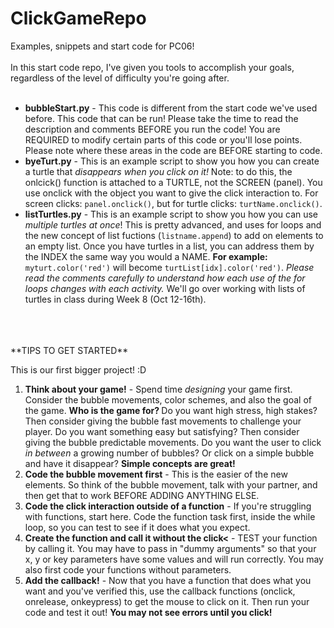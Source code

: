 # ClickGameRepo

Examples, snippets and start code for PC06!
<br>
<br>
In this start code repo, I've given you tools to accomplish your goals, regardless of the level of difficulty you're going after. <br>
<br>
* **bubbleStart.py** - This code is different from the start code we've used before. This code that can be run! Please take the time to read the description and comments BEFORE you run the code! You are REQUIRED to modify certain parts of this code or you'll lose points. Please note where these areas in the code are BEFORE starting to code.<br>
* **byeTurt.py** -  This is an example script to show you how you can create a turtle that _disappears when you click on it!_ 
Note: to do this, the onlcick() function is attached to  a TURTLE, not the SCREEN (panel). You use onclick with the object you want to give the click interaction to. For screen clicks: ```panel.onclick()```, but for turtle clicks: ```turtName.onclick()```.<br>
* **listTurtles.py** - This is an example script to show you how you can use <i> multiple turtles at once</i>! This is pretty advanced, and uses for loops and the new concept of list fuctions (```listname.append```) to add on elements to an empty list. Once you have turtles in a list, you can address them by the INDEX the same way you would a NAME. **For example:** ```myturt.color('red')``` will become ```turtList[idx].color('red')```. _Please read the comments carefully to understand how each use of the for loops changes with each activity._ We'll go over working with lists of turtles in class during Week 8 (Oct 12-16th).
<br>
<br>
<br>
**TIPS TO GET STARTED**

This is our first bigger project! :D
1. **Think about your game!** - Spend time _designing_ your game first. Consider the bubble movements, color schemes, and also the goal of the game. <b> Who is the game for? </b> Do you want high stress, high stakes? Then consider giving the bubble fast movements to challenge your player. Do you want something easy but satisfying? Then consider giving the bubble predictable movements. Do you want the user to click _in between_ a growing number of bubbles? Or click on a simple bubble and have it disappear? **Simple concepts are great!**
1. **Code the bubble movement first** - This is the easier of the new elements. So think of the bubble movement, talk with your partner, and then get that to work BEFORE ADDING ANYTHING ELSE.
1. **Code the click interaction outside of a function** - If you're struggling with functions, start here. Code the function task first, inside the while loop, so you can test to see if it does what you expect.
1. **Create the function and call it without the click<** - TEST your function by calling it. You may have to pass in "dummy arguments" so that your x, y or key parameters have some values and will run correctly. You may also first code your functions without parameters.
1. **Add the callback!** - Now that you have a function that does what you want and you've verified this, use the callback functions (onclick, onrelease, onkeypress) to get the mouse to click on it. Then run your code and test it out! <b>You may not see errors until you click!</b>

